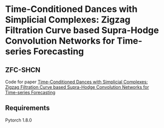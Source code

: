 # Time-Conditioned Dances with Simplicial Complexes: Zigzag Filtration Curve based Supra-Hodge Convolution Networks for Time-series Forecasting
## ZFC-SHCN
Code for paper [Time-Conditioned Dances with Simplicial Complexes: Zigzag Filtration Curve based Supra-Hodge Convolution Networks for Time-series Forecasting](https://openreview.net/pdf?id=2Ln-TWxVtf)

## Requirements
Pytorch 1.8.0
